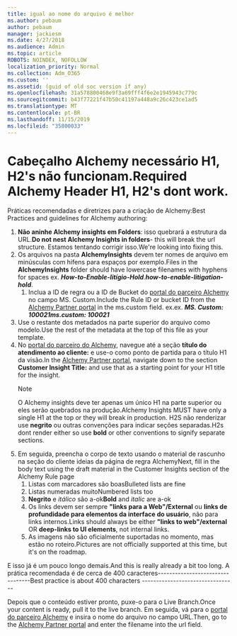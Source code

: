 ```yaml
---
title: igual ao nome do arquivo é melhor
ms.author: pebaum
author: pebaum
manager: jackiesm
ms.date: 4/27/2018
ms.audience: Admin
ms.topic: article
ROBOTS: NOINDEX, NOFOLLOW
localization_priority: Normal
ms.collection: Adm_O365
ms.custom: ''
ms.assetid: (guid of old soc version if any)
ms.openlocfilehash: 31a578800468e9f3a69fff4f6e2e1945943c779c
ms.sourcegitcommit: b43f77221f47b50c41197a448a9c26c423ce1ad5
ms.translationtype: MT
ms.contentlocale: pt-BR
ms.lasthandoff: 11/15/2019
ms.locfileid: "35800033"
---
```

# <a name="required-alchemy-header-h1-h2s-dont-work"></a><span data-ttu-id="f9499-102">Cabeçalho Alchemy necessário H1, H2's não funcionam.</span><span class="sxs-lookup"><span data-stu-id="f9499-102">Required Alchemy Header H1, H2's dont work.</span></span>
<span data-ttu-id="f9499-103">Práticas recomendadas e diretrizes para a criação de Alchemy:</span><span class="sxs-lookup"><span data-stu-id="f9499-103">Best Practices and guidelines for Alchemy authoring:</span></span>

1. <span data-ttu-id="f9499-104">**Não aninhe Alchemy insights em Folders**: isso quebrará a estrutura da URL.</span><span class="sxs-lookup"><span data-stu-id="f9499-104">**Do not nest Alchemy Insights in folders**- this will break the url structure.</span></span> <span data-ttu-id="f9499-105">Estamos tentando corrigir isso.</span><span class="sxs-lookup"><span data-stu-id="f9499-105">We're looking into fixing this.</span></span>
1. <span data-ttu-id="f9499-106">Os arquivos na pasta **AlchemyInsights** devem ter nomes de arquivo em minúsculas com hifens para espaços por exemplo.</span><span class="sxs-lookup"><span data-stu-id="f9499-106">Files in the **AlchemyInsights** folder should have lowercase filenames with hyphens for spaces ex.</span></span> <span data-ttu-id="f9499-107">***How-to-Enable-litígio-Hold***.</span><span class="sxs-lookup"><span data-stu-id="f9499-107">***how-to-enable-litigation-hold***.</span></span>
    1. <span data-ttu-id="f9499-108">Inclua a ID de regra ou a ID de Bucket do [portal do parceiro Alchemy](https://alchemyportal.azurewebsites.net) no campo MS. Custom.</span><span class="sxs-lookup"><span data-stu-id="f9499-108">Include the Rule ID or bucket ID from the [Alchemy Partner portal](https://alchemyportal.azurewebsites.net) in the ms.custom field.</span></span> <span data-ttu-id="f9499-109">ex.</span><span class="sxs-lookup"><span data-stu-id="f9499-109">ex.</span></span> <span data-ttu-id="f9499-110">***MS. Custom: 100021***</span><span class="sxs-lookup"><span data-stu-id="f9499-110">***ms.custom: 100021***</span></span>
1. <span data-ttu-id="f9499-111">Use o restante dos metadados na parte superior do arquivo como modelo.</span><span class="sxs-lookup"><span data-stu-id="f9499-111">Use the rest of the metadata at the top of this file as your template.</span></span>
1. <span data-ttu-id="f9499-112">No [portal do parceiro do Alchemy](https://alchemyportal.azurewebsites.net), navegue até a seção **título do atendimento ao cliente:** e use-o como ponto de partida para o título H1 da visão.</span><span class="sxs-lookup"><span data-stu-id="f9499-112">In the [Alchemy Partner portal](https://alchemyportal.azurewebsites.net), navigate down to the section **Customer Insight Title:** and use that as a starting point for your H1 title for the insight.</span></span> 
    > [!NOTE]
    > <span data-ttu-id="f9499-113">O Alchemy insights deve ter apenas um único H1 na parte superior ou eles serão quebrados na produção.</span><span class="sxs-lookup"><span data-stu-id="f9499-113">Alchemy Insights MUST have only a single H1 at the top or they will break in production.</span></span> <span data-ttu-id="f9499-114">H2S não renderizar use **negrito** ou outras convenções para indicar seções separadas.</span><span class="sxs-lookup"><span data-stu-id="f9499-114">H2s dont render either so use **bold** or other conventions to signify separate sections.</span></span>
1. <span data-ttu-id="f9499-115">Em seguida, preencha o corpo de texto usando o material de rascunho na seção do cliente ideias da página de regra Alchemy</span><span class="sxs-lookup"><span data-stu-id="f9499-115">Next, fill in the body text using the draft material in the Customer Insights section of the Alchemy Rule page</span></span>
    1. <span data-ttu-id="f9499-116">Listas com marcadores são boas</span><span class="sxs-lookup"><span data-stu-id="f9499-116">Bulleted lists are fine</span></span>
    1. <span data-ttu-id="f9499-117">Listas numeradas muito</span><span class="sxs-lookup"><span data-stu-id="f9499-117">Numbered lists too</span></span>
    1. <span data-ttu-id="f9499-118">**Negrito** e *itálico* são a-ok</span><span class="sxs-lookup"><span data-stu-id="f9499-118">**Bold** and *italic* are a-ok</span></span>
    1. <span data-ttu-id="f9499-119">Os links devem ser sempre **"links para a Web"/External** ou **links de profundidade para elementos da interface do usuário**, não para links internos.</span><span class="sxs-lookup"><span data-stu-id="f9499-119">Links should always be either **"links to web"/external** OR **deep-links to UI elements**, not internal links.</span></span>
    1. <span data-ttu-id="f9499-120">As imagens não são oficialmente suportadas no momento, mas estão no roteiro.</span><span class="sxs-lookup"><span data-stu-id="f9499-120">Pictures are not officially supported at this time, but it's on the roadmap.</span></span>

<span data-ttu-id="f9499-121">E isso já é um pouco longo demais.</span><span class="sxs-lookup"><span data-stu-id="f9499-121">And this is really already a bit too long.</span></span> <span data-ttu-id="f9499-122">A prática recomendada é de cerca de 400 caracteres---------------------------------</span><span class="sxs-lookup"><span data-stu-id="f9499-122">Best practice is about 400 characters ---------------------------------</span></span>

<span data-ttu-id="f9499-123">Depois que o conteúdo estiver pronto, puxe-o para o Live Branch.</span><span class="sxs-lookup"><span data-stu-id="f9499-123">Once your content is ready, pull it to the live branch.</span></span> <span data-ttu-id="f9499-124">Em seguida, vá para o [portal do parceiro Alchemy](https://alchemyportal.azurewebsites.net) e insira o nome do arquivo no campo URL.</span><span class="sxs-lookup"><span data-stu-id="f9499-124">Then, go to the [Alchemy Partner portal](https://alchemyportal.azurewebsites.net) and enter the filename into the url field.</span></span> 